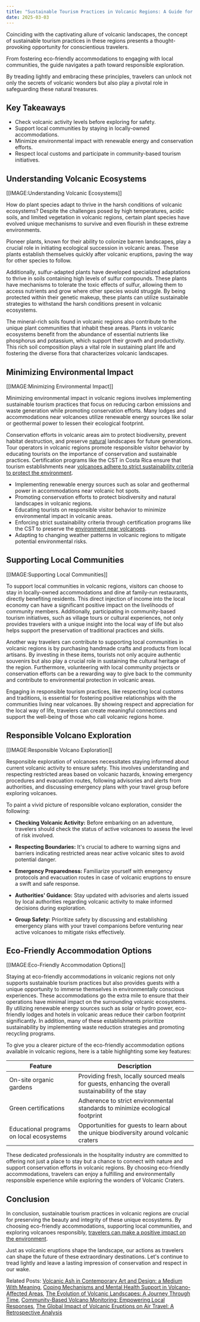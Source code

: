 ```yaml
---
title: "Sustainable Tourism Practices in Volcanic Regions: A Guide for Travelers"
date: 2025-03-03
---
```


Coinciding with the captivating allure of volcanic landscapes, the concept of sustainable tourism practices in these regions presents a thought-provoking opportunity for conscientious travelers.

From fostering eco-friendly accommodations to engaging with local communities, the guide navigates a path toward responsible exploration.

By treading lightly and embracing these principles, travelers can unlock not only the secrets of volcanic wonders but also play a pivotal role in safeguarding these natural treasures.

## Key Takeaways

- Check volcanic activity levels before exploring for safety.
- Support local communities by staying in locally-owned accommodations.
- Minimize environmental impact with renewable energy and conservation efforts.
- Respect local customs and participate in community-based tourism initiatives.

## Understanding Volcanic Ecosystems

\[\[IMAGE:Understanding Volcanic Ecosystems\]\]

How do plant species adapt to thrive in the harsh conditions of volcanic ecosystems? Despite the challenges posed by high temperatures, acidic soils, and limited vegetation in volcanic regions, certain plant species have evolved unique mechanisms to survive and even flourish in these extreme environments.

Pioneer plants, known for their ability to colonize barren landscapes, play a crucial role in initiating ecological succession in volcanic areas. These plants establish themselves quickly after volcanic eruptions, paving the way for other species to follow.

Additionally, sulfur-adapted plants have developed specialized adaptations to thrive in soils containing high levels of sulfur compounds. These plants have mechanisms to tolerate the toxic effects of sulfur, allowing them to access nutrients and grow where other species would struggle. By being protected within their genetic makeup, these plants can utilize sustainable strategies to withstand the harsh conditions present in volcanic ecosystems.

The mineral-rich soils found in volcanic regions also contribute to the unique plant communities that inhabit these areas. Plants in volcanic ecosystems benefit from the abundance of essential nutrients like phosphorus and potassium, which support their growth and productivity. This rich soil composition plays a vital role in sustaining plant life and fostering the diverse flora that characterizes volcanic landscapes.

## Minimizing Environmental Impact

\[\[IMAGE:Minimizing Environmental Impact\]\]

Minimizing environmental impact in volcanic regions involves implementing sustainable tourism practices that focus on reducing carbon emissions and waste generation while promoting conservation efforts. Many lodges and accommodations near volcanoes utilize renewable energy sources like solar or geothermal power to lessen their ecological footprint.

Conservation efforts in volcanic areas aim to protect biodiversity, prevent habitat destruction, and preserve [natural](https://magmamatters.com/the-art-and-science-of-volcano-monitoring/ "The Art and Science of Volcano Monitoring") landscapes for future generations. Tour operators in volcanic regions promote responsible visitor behavior by educating tourists on the importance of conservation and sustainable practices. Certification programs like the CST in Costa Rica ensure that tourism establishments near [volcanoes adhere to strict sustainability criteria to protect the environment](https://magmamatters.com/geothermal-energy-and-its-volcanic-origins/ "Geothermal Energy and Its Volcanic Origins").

- Implementing renewable energy sources such as solar and geothermal power in accommodations near volcanic hot spots.
- Promoting conservation efforts to protect biodiversity and natural landscapes in volcanic regions.
- Educating tourists on responsible visitor behavior to minimize environmental impact in volcanic areas.
- Enforcing strict sustainability criteria through certification programs like the CST to preserve the [environment near volcanoes](https://magmamatters.com/understanding-volcanic-formation-a-comprehensive-guide/ "Understanding Volcanic Formation: A Comprehensive Guide").
- Adapting to changing weather patterns in volcanic regions to mitigate potential environmental risks.

## Supporting Local Communities

\[\[IMAGE:Supporting Local Communities\]\]

To support local communities in volcanic regions, visitors can choose to stay in locally-owned accommodations and dine at family-run restaurants, directly benefiting residents. This direct injection of income into the local economy can have a significant positive impact on the livelihoods of community members. Additionally, participating in community-based tourism initiatives, such as village tours or cultural experiences, not only provides travelers with a unique insight into the local way of life but also helps support the preservation of traditional practices and skills.

Another way travelers can contribute to supporting local communities in volcanic regions is by purchasing handmade crafts and products from local artisans. By investing in these items, tourists not only acquire authentic souvenirs but also play a crucial role in sustaining the cultural heritage of the region. Furthermore, volunteering with local community projects or conservation efforts can be a rewarding way to give back to the community and contribute to environmental protection in volcanic areas.

Engaging in responsible tourism practices, like respecting local customs and traditions, is essential for fostering positive relationships with the communities living near volcanoes. By showing respect and appreciation for the local way of life, travelers can create meaningful connections and support the well-being of those who call volcanic regions home.

## Responsible Volcano Exploration

\[\[IMAGE:Responsible Volcano Exploration\]\]

Responsible exploration of volcanoes necessitates staying informed about current volcanic activity to ensure safety. This involves understanding and respecting restricted areas based on volcanic hazards, knowing emergency procedures and evacuation routes, following advisories and alerts from authorities, and discussing emergency plans with your travel group before exploring volcanoes.

To paint a vivid picture of responsible volcano exploration, consider the following:

- **Checking Volcanic Activity:** Before embarking on an adventure, travelers should check the status of active volcanoes to assess the level of risk involved.
    
- **Respecting Boundaries:** It's crucial to adhere to warning signs and barriers indicating restricted areas near active volcanic sites to avoid potential danger.
    
- **Emergency Preparedness:** Familiarize yourself with emergency protocols and evacuation routes in case of volcanic eruptions to ensure a swift and safe response.
    
- **Authorities' Guidance:** Stay updated with advisories and alerts issued by local authorities regarding volcanic activity to make informed decisions during exploration.
    
- **Group Safety:** Prioritize safety by discussing and establishing emergency plans with your travel companions before venturing near active volcanoes to mitigate risks effectively.
    

## Eco-Friendly Accommodation Options

\[\[IMAGE:Eco-Friendly Accommodation Options\]\]

Staying at eco-friendly accommodations in volcanic regions not only supports sustainable tourism practices but also provides guests with a unique opportunity to immerse themselves in environmentally conscious experiences. These accommodations go the extra mile to ensure that their operations have minimal impact on the surrounding volcanic ecosystems. By utilizing renewable energy sources such as solar or hydro power, eco-friendly lodges and hotels in volcanic areas reduce their carbon footprint significantly. In addition, many of these establishments prioritize sustainability by implementing waste reduction strategies and promoting recycling programs.

To give you a clearer picture of the eco-friendly accommodation options available in volcanic regions, here is a table highlighting some key features:

| Feature | Description |
| --- | --- |
| On-site organic gardens | Providing fresh, locally sourced meals for guests, enhancing the overall sustainability of the stay |
| Green certifications | Adherence to strict environmental standards to minimize ecological footprint |
| Educational programs on local ecosystems | Opportunities for guests to learn about the unique biodiversity around volcanic craters |

These dedicated professionals in the hospitality industry are committed to offering not just a place to stay but a chance to connect with nature and support conservation efforts in volcanic regions. By choosing eco-friendly accommodations, travelers can enjoy a fulfilling and environmentally responsible experience while exploring the wonders of Volcanic Craters.

## Conclusion

In conclusion, sustainable tourism practices in volcanic regions are crucial for preserving the beauty and integrity of these unique ecosystems. By choosing eco-friendly accommodations, supporting local communities, and exploring volcanoes responsibly, [travelers can make a positive impact on the environment](https://magmamatters.com/the-environmental-impact-of-volcanic-eruptions-2/ "The Environmental Impact of Volcanic Eruptions").

Just as volcanic eruptions shape the landscape, our actions as travelers can shape the future of these extraordinary destinations. Let's continue to tread lightly and leave a lasting impression of conservation and respect in our wake.

Related Posts: [Volcanic Ash in Contemporary Art and Design: a Medium With Meaning](https://magmamatters.com/volcanic-ash-in-contemporary-art-and-design-a-medium-with-meaning-2/), [Coping Mechanisms and Mental Health Support in Volcano-Affected Areas](https://magmamatters.com/coping-mechanisms-and-mental-health-support-in-volcano-affected-areas-2/), [The Evolution of Volcanic Landscapes: A Journey Through Time](https://magmamatters.com/the-evolution-of-volcanic-landscapes-a-journey-through-time-2/), [Community-Based Volcano Monitoring: Empowering Local Responses](https://magmamatters.com/community-based-volcano-monitoring-empowering-local-responses-2/), [The Global Impact of Volcanic Eruptions on Air Travel: A Retrospective Analysis](https://magmamatters.com/the-global-impact-of-volcanic-eruptions-on-air-travel-a-retrospective-analysis-2/)
